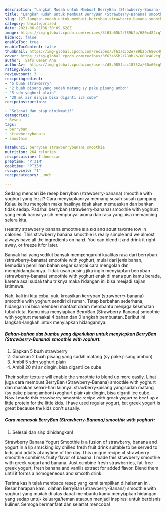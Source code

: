 ```yaml
---
description: "Langkah Mudah untuk Membuat BerryBan (Strawberry-Banana) smoothie with yoghurt, Sempurna"
title: "Langkah Mudah untuk Membuat BerryBan (Strawberry-Banana) smoothie with yoghurt, Sempurna"
slug: 127-langkah-mudah-untuk-membuat-berryban-strawberry-banana-smoothie-with-yoghurt-sempurna
category: Uncategorized
date: 2021-06-01T06:30:09.628Z
image: https://img-global.cpcdn.com/recipes/3f63a65b2e789b2b/680x482cq70/berryban-strawberry-banana-smoothie-with-yoghurt-foto-resep-utama.jpg
hideToc: false
enableToc: true
enableTocContent: false
thumbnail: https://img-global.cpcdn.com/recipes/3f63a65b2e789b2b/680x482cq70/berryban-strawberry-banana-smoothie-with-yoghurt-foto-resep-utama.jpg
cover: https://img-global.cpcdn.com/recipes/3f63a65b2e789b2b/680x482cq70/berryban-strawberry-banana-smoothie-with-yoghurt-foto-resep-utama.jpg
author:  Safs Oemar Ana
authorAv:  https://img-global.cpcdn.com/users/d5c985fdac18752a/60x60cq50/avatar.jpg
ratingvalue: 5
reviewcount: 3
recipeingredient:
- "5 buah strawberry"
- "2 buah pisang yang sudah matang sy pake pisang ambon"
- "5 sdm yoghurt plain"
- "20 ml air dingin bisa diganti ice cube"
recipeinstructions:

- "Selesai dan siap dinikmati!"
categories:
- Resep
tags:
- berryban
- strawberrybanana
- smoothie

katakunci: berryban strawberrybanana smoothie 
nutrition: 264 calories
recipecuisine: Indonesian
preptime: "PT31M"
cooktime: "PT35M"
recipeyield: "1"
recipecategory: Lunch

---
```



Sedang mencari ide resep berryban (strawberry-banana) smoothie with yoghurt yang lezat? Cara menyiapkannya memang susah-susah gampang. Kalau keliru mengolah maka hasilnya tidak akan memuaskan dan bahkan tidak sedap. Padahal berryban (strawberry-banana) smoothie with yoghurt yang enak harusnya sih mempunyai aroma dan rasa yang bisa memancing selera kita.


Healthy strawberry banana smoothie is a kid and adult favorite low in calories. This strawberry banana smoothie is really simple and we almost always have all the ingredients on hand. You can blend it and drink it right away, or freeze it for later.

Banyak hal yang sedikit banyak mempengaruhi kualitas rasa dari berryban (strawberry-banana) smoothie with yoghurt, mulai dari jenis bahan, kemudian pemilihan bahan segar sampai cara mengolah dan menghidangkannya. Tidak usah pusing jika ingin menyiapkan berryban (strawberry-banana) smoothie with yoghurt enak di mana pun kamu berada, karena asal sudah tahu triknya maka hidangan ini bisa menjadi sajian istimewa.


Nah, kali ini kita coba, yuk, kreasikan berryban (strawberry-banana) smoothie with yoghurt sendiri di rumah. Tetap berbahan sederhana, hidangan ini bisa memberi manfaat dalam membantu menjaga kesehatan tubuh kita. Kamu bisa menyiapkan BerryBan (Strawberry-Banana) smoothie with yoghurt memakai 4 bahan dan 0 langkah pembuatan. Berikut ini langkah-langkah untuk menyiapkan hidangannya.

<!--inarticleads1-->

##### Bahan-bahan dan bumbu yang diperlukan untuk menyiapkan BerryBan (Strawberry-Banana) smoothie with yoghurt:

1. Siapkan 5 buah strawberry
1. Gunakan 2 buah pisang yang sudah matang (sy pake pisang ambon)
1. Ambil 5 sdm yoghurt plain
1. Ambil 20 ml air dingin, bisa diganti ice cube


Their softer texture will enable the smoothie to blend up more easily. Lihat juga cara membuat BerryBan (Strawberry-Banana) smoothie with yoghurt dan masakan sehari-hari lainnya. strawberry•pisang yang sudah matang (sy pake pisang ambon)•yoghurt plain•air dingin, bisa diganti ice cube. Now I made this strawberry smoothie recipe with greek yogurt to beef up a little protein for the little kids. I have used regular yogurt, but greek yogurt is great because the kids don&#39;t usually. 

<!--inarticleads2-->

##### Cara memasak BerryBan (Strawberry-Banana) smoothie with yoghurt:


1. Selesai dan siap dihidangkan!

Strawberry Banana Yogurt Smoothie is a fusion of strawberry, banana and yogurt in a lip smacking icy chilled fresh fruit drink suitable to be served to kids and adults at anytime of the day. This unique recipe of strawberry smoothie combines fruity flavor of banana. I made this strawberry smoothie with greek yogurt and banana. Just combine fresh strawberries, fat-free greek yogurt, fresh banana and vanilla extract for added flavor. Blend them until it forms a homogeneous and smooth drink. 

Terima kasih telah membaca resep yang kami tampilkan di halaman ini. Besar harapan kami, olahan BerryBan (Strawberry-Banana) smoothie with yoghurt yang mudah di atas dapat membantu kamu menyiapkan hidangan yang sedap untuk keluarga/teman ataupun menjadi inspirasi untuk berbisnis kuliner. Semoga bermanfaat dan selamat mencoba!
